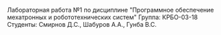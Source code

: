Лабораторная работа №1 по дисциплине "Программное обеспечение мехатронных и робототехнических систем"
Группа: КРБО-03-18
Студенты: Смирнов Д.С., Шабуров А.А., Гунба В.С.
